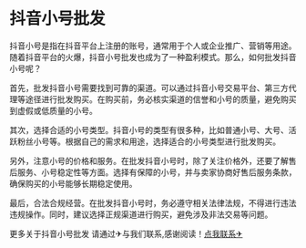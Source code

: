 # 抖音小号批发

抖音小号是指在抖音平台上注册的账号，通常用于个人或企业推广、营销等用途。随着抖音平台的火爆，抖音小号批发也成为了一种盈利模式。那么，如何批发抖音小号呢？

首先，批发抖音小号需要找到可靠的渠道。可以通过抖音小号交易平台、第三方代理等途径进行批发购买。在购买前，务必核实渠道的信誉和小号的质量，避免购买到虚假或低质量的小号。

其次，选择合适的小号类型。抖音小号的类型有很多种，比如普通小号、大号、活跃粉丝小号等。根据自己的需求和用途，选择适合的小号类型进行批发购买。

另外，注意小号的价格和服务。在批发抖音小号时，除了关注价格外，还要了解售后服务、小号稳定性等方面。选择有保障的小号，并与卖家协商好售后服务条款，确保购买的小号能够长期稳定使用。

最后，合法合规经营。在批发抖音小号时，务必遵守相关法律法规，不得进行违法违规操作。同时，建议选择正规渠道进行购买，避免涉及非法交易等问题。

更多关于抖音小号批发 请通过✈与我们联系,感谢阅读！[点我联系✈](https://www.k02.cc)